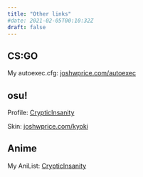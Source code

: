 ```yaml
---
title: "Other links"
#date: 2021-02-05T00:10:32Z
draft: false
---
```


## CS:GO

My autoexec.cfg: [joshwprice.com/autoexec](https://drive.google.com/file/d/0B83cNlg4zAwKSkY2VzMtSFJFT1k/view)

## osu!

Profile: [CrypticInsanity](https://osu.ppy.sh/users/11508900)

Skin: [joshwprice.com/kyoki](https://drive.google.com/file/d/1GnT663jh1M_Yr9chNgySJOxBd94tW24g/view)

## Anime

My AniList: [CrypticInsanity](https://anilist.co/user/CrypticInsanity/animelist)

